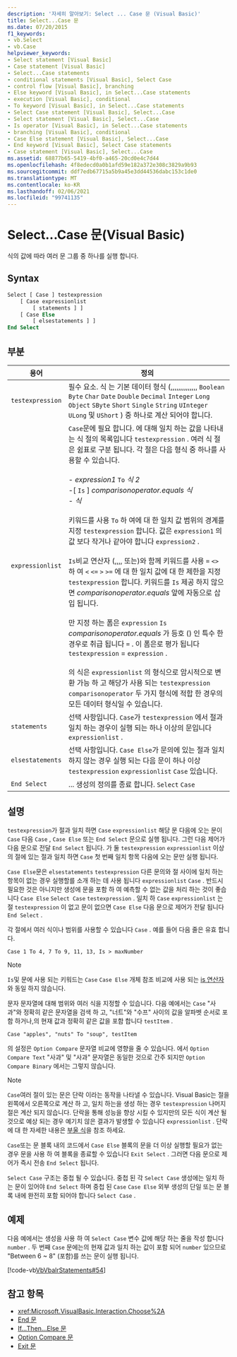 ```yaml
---
description: '자세히 알아보기: Select ... Case 문 (Visual Basic)'
title: Select...Case 문
ms.date: 07/20/2015
f1_keywords:
- vb.Select
- vb.Case
helpviewer_keywords:
- Select statement [Visual Basic]
- Case statement [Visual Basic]
- Select...Case statements
- conditional statements [Visual Basic], Select Case
- control flow [Visual Basic], branching
- Else keyword [Visual Basic], in Select...Case statements
- execution [Visual Basic], conditional
- To keyword [Visual Basic], in Select...Case statements
- Select Case statement [Visual Basic], Select...Case
- Select statement [Visual Basic], Select...Case
- Is operator [Visual Basic], in Select...Case statements
- branching [Visual Basic], conditional
- Case Else statement [Visual Basic], Select...Case
- End keyword [Visual Basic], Select Case statements
- Case statement [Visual Basic], Select...Case
ms.assetid: 68877b65-5419-4bf0-a465-20cd0e4c7d44
ms.openlocfilehash: 4f8edecd0a0b1afd59e182a372e308c3829a9b93
ms.sourcegitcommit: ddf7edb67715a5b9a45e3dd44536dabc153c1de0
ms.translationtype: MT
ms.contentlocale: ko-KR
ms.lasthandoff: 02/06/2021
ms.locfileid: "99741135"
---
```

# <a name="selectcase-statement-visual-basic"></a>Select...Case 문(Visual Basic)

식의 값에 따라 여러 문 그룹 중 하나를 실행 합니다.  
  
## <a name="syntax"></a>Syntax  
  
```vb  
Select [ Case ] testexpression  
    [ Case expressionlist  
        [ statements ] ]  
    [ Case Else  
        [ elsestatements ] ]  
End Select  
```  
  
## <a name="parts"></a>부분  
  
|용어|정의|  
|---|---|  
|`testexpression`|필수 요소. 식 는 기본 데이터 형식 (,,,,,,,,,,,,,, `Boolean` `Byte` `Char` `Date` `Double` `Decimal` `Integer` `Long` `Object` `SByte` `Short` `Single` `String` `UInteger` `ULong` 및 `UShort` ) 중 하나로 계산 되어야 합니다.|  
|`expressionlist`|`Case`문에 필요 합니다. 에 대해 일치 하는 값을 나타내는 식 절의 목록입니다 `testexpression` . 여러 식 절은 쉼표로 구분 됩니다. 각 절은 다음 형식 중 하나를 사용할 수 있습니다.<br /><br /> -   *expression1* `To` *식 2*<br />-[ `Is` ] *comparisonoperator.equals* *식*<br />-   *식*<br /><br /> 키워드를 사용 `To` 하 여에 대 한 일치 값 범위의 경계를 지정 `testexpression` 합니다. 값은 `expression1` 의 값 보다 작거나 같아야 합니다 `expression2` .<br /><br /> `Is`비교 연산자 (,,,, 또는)와 함께 키워드를 사용 `=` `<>` 하 여 `<` `<=` `>` `>=` 에 대 한 일치 값에 대 한 제한을 지정 `testexpression` 합니다. 키워드를 `Is` 제공 하지 않으면 *comparisonoperator.equals* 앞에 자동으로 삽입 됩니다.<br /><br /> 만 지정 하는 폼은 `expression` `Is` *comparisonoperator.equals* 가 등호 () 인 특수 한 경우로 취급 됩니다 `=` . 이 폼은로 평가 됩니다 `testexpression`  =  `expression` .<br /><br /> 의 식은 `expressionlist` 의 형식으로 암시적으로 변환 가능 하 고 해당가 사용 되는 `testexpression` `comparisonoperator` 두 가지 형식에 적합 한 경우의 모든 데이터 형식일 수 있습니다.|  
|`statements`|선택 사항입니다. `Case`가 `testexpression` 에서 절과 일치 하는 경우이 실행 되는 하나 이상의 문입니다 `expressionlist` .|  
|`elsestatements`|선택 사항입니다. `Case Else`가 문의에 있는 절과 일치 하지 않는 경우 실행 되는 다음 문이 하나 이상 `testexpression` `expressionlist` `Case` 있습니다.|  
|`End Select`|... 생성의 정의를 종료 합니다. `Select` `Case`|  
  
## <a name="remarks"></a>설명  

 `testexpression`가 절과 일치 하면 `Case` `expressionlist` 해당 문 다음에 오는 문이 `Case` 다음 `Case` , `Case Else` 또는 `End Select` 문으로 실행 됩니다. 그런 다음 제어가 다음 문으로 전달 `End Select` 됩니다. 가 둘 `testexpression` `expressionlist` 이상의 절에 있는 절과 일치 하면 `Case` 첫 번째 일치 항목 다음에 오는 문만 실행 됩니다.  
  
 `Case Else`문은 `elsestatements` `testexpression` 다른 문의와 절 사이에 일치 하는 항목이 없는 경우 실행할를 소개 하는 데 사용 됩니다 `expressionlist` `Case` . 반드시 필요한 것은 아니지만 생성에 문을 포함 하 여 예측할 수 없는 값을 처리 하는 것이 좋습니다 `Case Else` `Select Case` `testexpression` . 일치 하 `Case` `expressionlist` 는 절 `testexpression` 이 없고 문이 없으면 `Case Else` 다음 문으로 제어가 전달 됩니다 `End Select` .  
  
 각 절에서 여러 식이나 범위를 사용할 수 있습니다 `Case` . 예를 들어 다음 줄은 유효 합니다.  
  
 `Case 1 To 4, 7 To 9, 11, 13, Is > maxNumber`  
  
> [!NOTE]
> `Is`및 문에 사용 되는 키워드는 `Case` `Case Else` 개체 참조 비교에 사용 되는 [is 연산자](../operators/is-operator.md)와 동일 하지 않습니다.  
  
 문자 문자열에 대해 범위와 여러 식을 지정할 수 있습니다. 다음 예에서는 `Case` "사과"와 정확히 같은 문자열을 검색 하 고, "너트"와 "수프" 사이의 값을 알파벳 순서로 포함 하거나,의 현재 값과 정확히 같은 값을 포함 합니다 `testItem` .  
  
 `Case "apples", "nuts" To "soup", testItem`  
  
 의 설정은 `Option Compare` 문자열 비교에 영향을 줄 수 있습니다. 에서 `Option Compare Text` "사과" 및 "사과" 문자열은 동일한 것으로 간주 되지만 `Option Compare Binary` 에서는 그렇지 않습니다.  
  
> [!NOTE]
> `Case`여러 절이 있는 문은 단락 이라는 동작을 나타낼 수 있습니다. Visual Basic는 절을 왼쪽에서 오른쪽으로 계산 하 고, 일치 하는을 생성 하는 경우 `testexpression` 나머지 절은 계산 되지 않습니다. 단락을 통해 성능을 향상 시킬 수 있지만의 모든 식이 계산 될 것으로 예상 되는 경우 예기치 않은 결과가 발생할 수 있습니다 `expressionlist` . 단락에 대 한 자세한 내용은 [부울 식](../../programming-guide/language-features/operators-and-expressions/boolean-expressions.md)을 참조 하세요.  
  
 `Case`또는 문 블록 내의 코드에서 `Case Else` 블록의 문을 더 이상 실행할 필요가 없는 경우 문을 사용 하 여 블록을 종료할 수 있습니다 `Exit Select` . 그러면 다음 문으로 제어가 즉시 전송 `End Select` 됩니다.  
  
 `Select Case` 구조는 중첩 될 수 있습니다. 중첩 된 각 `Select Case` 생성에는 일치 하는 문이 있어야 `End Select` 하며 중첩 된 `Case` `Case Else` 외부 생성의 단일 또는 문 블록 내에 완전히 포함 되어야 합니다 `Select Case` .  
  
## <a name="example"></a>예제  

 다음 예에서는 생성을 사용 하 여 `Select Case` 변수 값에 해당 하는 줄을 작성 합니다 `number` . 두 번째 `Case` 문에는의 현재 값과 일치 하는 값이 포함 되어 `number` 있으므로 "Between 6 ~ 8" (포함)를 쓰는 문이 실행 됩니다.  
  
 [!code-vb[VbVbalrStatements#54](~/samples/snippets/visualbasic/VS_Snippets_VBCSharp/VbVbalrStatements/VB/Class1.vb#54)]  
  
## <a name="see-also"></a>참고 항목

- <xref:Microsoft.VisualBasic.Interaction.Choose%2A>
- [End 문](end-statement.md)
- [If...Then...Else 문](if-then-else-statement.md)
- [Option Compare 문](option-compare-statement.md)
- [Exit 문](exit-statement.md)
